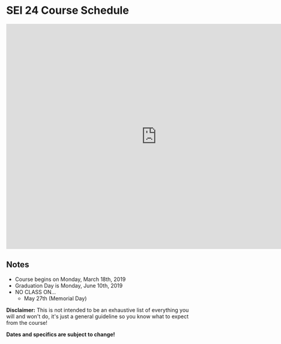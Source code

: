 # SEI 24 Course Schedule

<iframe src="https://calendar.google.com/calendar/embed?showPrint=0&amp;showTabs=0&amp;showCalendars=0&amp;showTz=0&amp;mode=WEEK&amp;height=600&amp;wkst=1&amp;bgcolor=%23FFFFFF&amp;src=generalassemb.ly_3lr7i0s2445d8fidr4r7epnfak%40group.calendar.google.com&amp;color=%23691426&amp;ctz=America%2FLos_Angeles" style="border-width:0" width="800" height="600" frameborder="0" scrolling="no"></iframe>

## Notes

* Course begins on Monday, March 18th, 2019
* Graduation Day is Monday, June 10th, 2019
* NO CLASS ON...
    * May 27th (Memorial Day)

**Disclaimer:** This is not intended to be an exhaustive list of everything you will and won't do, it's just a general guideline so you know what to expect from the course! 

**Dates and specifics are subject to change!**

